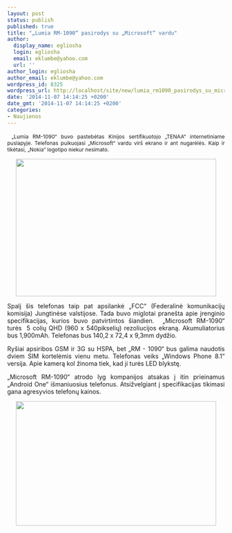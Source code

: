 ```yaml
---
layout: post
status: publish
published: true
title: "„Lumia RM-1090“ pasirodys su „Microsoft“ vardu"
author:
  display_name: egliosha
  login: egliosha
  email: eklumbe@yahoo.com
  url: ''
author_login: egliosha
author_email: eklumbe@yahoo.com
wordpress_id: 8325
wordpress_url: http://localhost/site/new/lumia_rm1090_pasirodys_su_microsoft_vardu/
date: '2014-11-07 14:14:25 +0200'
date_gmt: '2014-11-07 14:14:25 +0200'
categories:
- Naujienos
---
```

<p style="text-align: justify;">
	&nbsp;<span style="font-size: 12px;">&bdquo;Lumia RM-1090&ldquo; buvo pastebėtas Kinijos sertifikuotojo &bdquo;TENAA&ldquo; internetiniame puslapyje. Telefonas puikuojasi &bdquo;Microsoft&ldquo; vardu vir&scaron; ekrano ir ant nugarėlės. Kaip ir tikėtasi, &bdquo;Nokia&ldquo; logotipo niekur nesimato.</span></p>
<p style="text-align: center;">
	<span style="font-size: 12px;"><a href="http://technews.lt/userfiles/Lumia-RM-1090-01.jpg"><img alt="" src="http://technews.lt/userfiles/Lumia-RM-1090-01.jpg" style="width: 464px; height: 318px;" /></a></span></p>
<p style="text-align: justify;">
	Spalį &scaron;is telefonas taip pat apsilankė &bdquo;FCC&ldquo; (Federalinė komunikacijų komisija) Jungtinėse valstijose. Tada buvo miglotai prane&scaron;ta apie įrenginio specifikacijas, kurios buvo patvirtintos &scaron;iandien.&nbsp; &bdquo;Microsoft RM-1090&ldquo; turės&nbsp; 5 colių QHD (960 x 540pikselių) rezoliucijos ekraną. Akumuliatorius bus 1,900mAh. Telefonas bus 140,2 x 72,4 x 9,3mm dydžio.</p>
<p style="text-align: justify;">
	Ry&scaron;iai apsiribos GSM ir 3G su HSPA, bet &bdquo;RM - 1090&ldquo; bus galima naudotis dviem SIM kortelėmis vienu metu. Telefonas veiks &bdquo;Windows Phone 8.1&ldquo; versija. Apie kamerą kol žinoma tiek, kad ji turės LED blykstę.</p>
<p style="text-align: justify;">
	&bdquo;Microsoft RM-1090&ldquo; atrodo lyg kompanijos atsakas į itin prieinamus &bdquo;Android One&ldquo; i&scaron;maniuosius telefonus. Atsižvelgiant į specifikacijas tikimasi gana agresyvios telefonų kainos. &nbsp;</p>
<p style="text-align: center;">
	<a href="http://technews.lt/userfiles/Lumia-RM-1090-02.jpg"><img alt="" src="http://technews.lt/userfiles/Lumia-RM-1090-02.jpg" style="width: 464px; height: 288px;" /></a></p>
